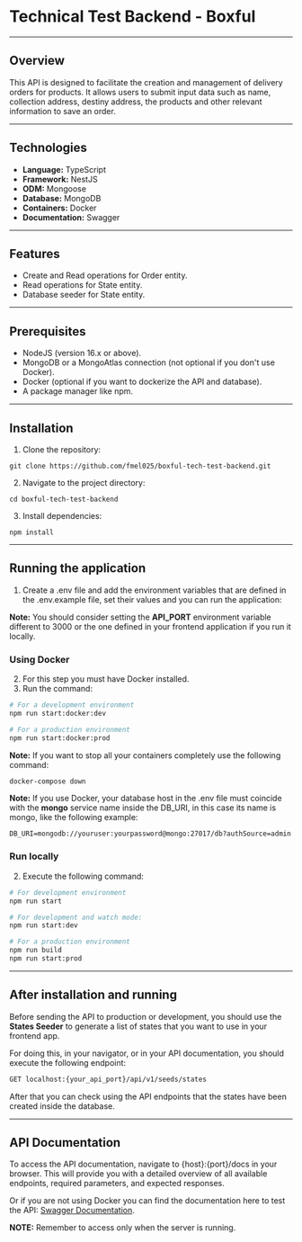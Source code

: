 # Technical Test Backend - Boxful

---

## Overview

This API is designed to facilitate the creation and management of delivery orders for products. It allows users to submit input data such as name, collection address, destiny address, the products and other relevant information to save an order.

---

## Technologies

- <b>Language:</b> TypeScript
- <b>Framework:</b> NestJS
- <b>ODM:</b> Mongoose
- <b>Database:</b> MongoDB
- <b>Containers:</b> Docker
- <b>Documentation:</b> Swagger

--- 
## Features

- Create and Read operations for Order entity.
- Read operations for State entity.
- Database seeder for State entity.

---
## Prerequisites

- NodeJS (version 16.x or above).
- MongoDB or a MongoAtlas connection (not optional if you don't use Docker).
- Docker (optional if you want to dockerize the API and database).
- A package manager like npm.

---
## Installation

1. Clone the repository:
```
git clone https://github.com/fmel025/boxful-tech-test-backend.git
```
2. Navigate to the project directory:
```
cd boxful-tech-test-backend
```
3. Install dependencies:
```
npm install
``` 

---
## Running the application

1. Create a .env file and add the environment variables that are defined in the .env.example file, set their values and you can run the application:

<b>Note:</b> You should consider setting the <b>API_PORT</b> environment variable different to 3000 or the one defined in your frontend application if you run it locally.

### Using Docker

2. For this step you must have Docker installed.
3. Run the command:
```bash
# For a development environment
npm run start:docker:dev

# For a production environment
npm run start:docker:prod
```

<b>Note:</b> If you want to stop all your containers completely use the following command:
```bash
docker-compose down
```

<b>Note:</b> If you use Docker, your database host in the .env file must coincide with the <b>mongo</b> service name inside the DB_URI, in this case its name is mongo, like the following example:
```
DB_URI=mongodb://youruser:yourpassword@mongo:27017/db?authSource=admin
```

### Run locally

2. Execute the following command:
```bash
# For development environment
npm run start

# For development and watch mode:
npm run start:dev

# For a production environment
npm run build
npm run start:prod
```

---
## After installation and running

Before sending the API to production or development, you should use the <b>States Seeder</b> to generate a list of states that you want to use in your frontend app.

For doing this, in your navigator, or in your API documentation, you should execute the following endpoint:

```bash
GET localhost:{your_api_port}/api/v1/seeds/states
```

After that you can check using the API endpoints that the states have been created inside the database.

---
## API Documentation

To access the API documentation, navigate to {host}:{port}/docs in your browser. This will provide you with a detailed overview of all available endpoints, required parameters, and expected responses.

Or if you are not using Docker you can find the documentation here to test the API: [Swagger Documentation](localhost:8080/docs).

<b>NOTE:</b> Remember to access only when the server is running.